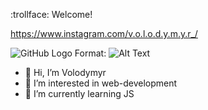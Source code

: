 :trollface:  Welcome!

https://www.instagram.com/v.o.l.o.d.y.m.y.r_/

![GitHub Logo](/images/logo.png)
Format: ![Alt Text](url)

- :wave: Hi, I’m Volodymyr
- 👀 I’m interested in web-development
- 🌱 I’m currently learning JS


<!---
vovakpro13/vovakpro13 is a ✨ special ✨ repository because its `README.md` (this file) appears on your GitHub profile.
You can click the Preview link to take a look at your changes.
--->
